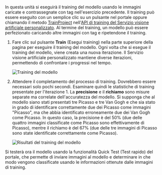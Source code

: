 In questa unità si eseguirà il training del modello usando le immagini caricate e contrassegnate con tag nell'esercizio precedente. Il training può essere eseguito con un semplice clic su un pulsante nel portale oppure chiamando il metodo [TrainProject](https://southcentralus.dev.cognitive.microsoft.com/docs/services/d9a10a4a5f8549599f1ecafc435119fa/operations/58d5835bc8cb231380095bed) nell'[API di training del Servizio visione artificiale personalizzato](https://southcentralus.dev.cognitive.microsoft.com/docs/services/d9a10a4a5f8549599f1ecafc435119fa/operations/58d5835bc8cb231380095be3). Al termine del training, un modello può essere perfezionato caricando altre immagini con tag e ripetendone il training.

1. Fare clic sul pulsante **Train** (Esegui training) nella parte superiore della pagina per eseguire il training del modello. Ogni volta che si esegue il training del modello, viene creata una nuova iterazione. Il Servizio visione artificiale personalizzato mantiene diverse iterazioni, permettendo di confrontare i progressi nel tempo.

    ![Training del modello](../media/2-portal-click-train.png)

1. Attendere il completamento del processo di training. Dovrebbero essere necessari solo pochi secondi. Esaminare quindi le statistiche di training presentate per l'iterazione 1. La **precisione** e il **richiamo** sono misure separate ma correlate dell'accuratezza del modello. Si supponga che al modello siano stati presentati tre Picasso e tre Van Gogh e che sia stato in grado di identificare correttamente due dei Picasso come immagini "Picasso", ma che abbia identificato erroneamente due dei Van Gogh come Picasso. In questo caso, la precisione è del 50% (due delle quattro immagini classificate come Picasso sono effettivamente di Picasso), mentre il richiamo è del 67% (due delle tre immagini di Picasso sono state identificate correttamente come Picasso).

    ![Risultati del training del modello](../media/2-portal-train-complete.png)

Si testerà ora il modello usando la funzionalità Quick Test (Test rapido) del portale, che permette di inviare immagini al modello e determinare in che modo vengono classificate usando le informazioni ottenute dalle immagini di training.